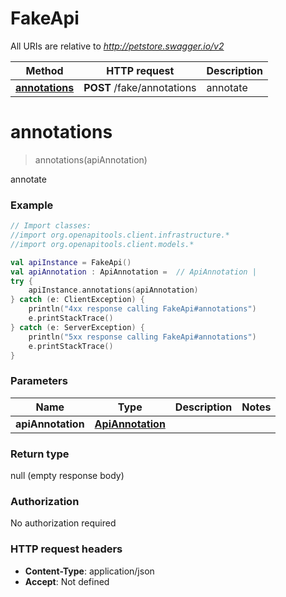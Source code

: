 # FakeApi

All URIs are relative to *http://petstore.swagger.io/v2*

Method | HTTP request | Description
------------- | ------------- | -------------
[**annotations**](FakeApi.md#annotations) | **POST** /fake/annotations | annotate


<a id="annotations"></a>
# **annotations**
> annotations(apiAnnotation)

annotate

### Example
```kotlin
// Import classes:
//import org.openapitools.client.infrastructure.*
//import org.openapitools.client.models.*

val apiInstance = FakeApi()
val apiAnnotation : ApiAnnotation =  // ApiAnnotation | 
try {
    apiInstance.annotations(apiAnnotation)
} catch (e: ClientException) {
    println("4xx response calling FakeApi#annotations")
    e.printStackTrace()
} catch (e: ServerException) {
    println("5xx response calling FakeApi#annotations")
    e.printStackTrace()
}
```

### Parameters

Name | Type | Description  | Notes
------------- | ------------- | ------------- | -------------
 **apiAnnotation** | [**ApiAnnotation**](ApiAnnotation.md)|  |

### Return type

null (empty response body)

### Authorization

No authorization required

### HTTP request headers

 - **Content-Type**: application/json
 - **Accept**: Not defined

